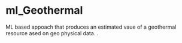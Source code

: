 # ml_Geothermal
ML based appoach that produces an estimated vaue of a geothermal resource ased on geo physical data. . 
